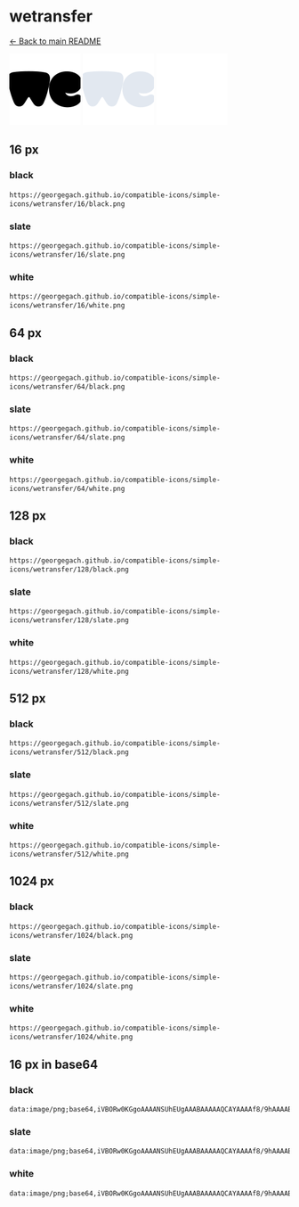 # wetransfer

[← Back to main README](../../README.md)


<img src="./128/black.png" width="128" alt="wetransfer black icon" />
<img src="./128/slate.png" width="128" alt="wetransfer slate icon" />
<img src="./128/white.png" width="128" alt="wetransfer white icon" />

## 16 px

### black
```
https://georgegach.github.io/compatible-icons/simple-icons/wetransfer/16/black.png
```

### slate
```
https://georgegach.github.io/compatible-icons/simple-icons/wetransfer/16/slate.png
```

### white
```
https://georgegach.github.io/compatible-icons/simple-icons/wetransfer/16/white.png
```

## 64 px

### black
```
https://georgegach.github.io/compatible-icons/simple-icons/wetransfer/64/black.png
```

### slate
```
https://georgegach.github.io/compatible-icons/simple-icons/wetransfer/64/slate.png
```

### white
```
https://georgegach.github.io/compatible-icons/simple-icons/wetransfer/64/white.png
```

## 128 px

### black
```
https://georgegach.github.io/compatible-icons/simple-icons/wetransfer/128/black.png
```

### slate
```
https://georgegach.github.io/compatible-icons/simple-icons/wetransfer/128/slate.png
```

### white
```
https://georgegach.github.io/compatible-icons/simple-icons/wetransfer/128/white.png
```

## 512 px

### black
```
https://georgegach.github.io/compatible-icons/simple-icons/wetransfer/512/black.png
```

### slate
```
https://georgegach.github.io/compatible-icons/simple-icons/wetransfer/512/slate.png
```

### white
```
https://georgegach.github.io/compatible-icons/simple-icons/wetransfer/512/white.png
```

## 1024 px

### black
```
https://georgegach.github.io/compatible-icons/simple-icons/wetransfer/1024/black.png
```

### slate
```
https://georgegach.github.io/compatible-icons/simple-icons/wetransfer/1024/slate.png
```

### white
```
https://georgegach.github.io/compatible-icons/simple-icons/wetransfer/1024/white.png
```

## 16 px in base64

### black
```
data:image/png;base64,iVBORw0KGgoAAAANSUhEUgAAABAAAAAQCAYAAAAf8/9hAAAABmJLR0QA/wD/AP+gvaeTAAAA0ElEQVQ4jd3Qv0qCURgG8J/HpN1Naq2pO2joOmwMWpyCbqKhrYtpy9UtCcRFKVKkEKzsz1DK13DO8BHqh03RC2c47/OH93n4l1NZh1zCFWpJWEm7Eub4QAtHOMA5qsjwiIZEyla8IQ4xXoDdwrTAYID+Euw94KUg5ic2l2BPAa8FBm3Mcv8peujgJOAynUPs4z5HfsYFJrndG5ro4hR28JBMbrAl5s7E7AH7Yus/OxiVk/s2NlAXmx1hF2cpwgDX2MNX0tzhuCD+wgm/Ef3h+QZIoUz0Vze7vQAAAABJRU5ErkJggg==
```

### slate
```
data:image/png;base64,iVBORw0KGgoAAAANSUhEUgAAABAAAAAQCAYAAAAf8/9hAAAABmJLR0QA/wD/AP+gvaeTAAABKklEQVQ4jd2QzSrEYRjFf+f9m2ThI02+P8pl2LgJFiyVjVKKXIC1jWxcgjuwo5SyEFKyQGRmaowyY2gWmnmPxSBipuzkbJ/n+Z1zHvh/OrRTv9lXJl/cAfUbUoKUQciSVYumInEw0tc1e33/NJHUamtAt4SjfZeIeWXypYqhrbGFc3JYMV4H0l9n3CiTL5UN7Q0BJot4Aca+saESLB6bdpReEK0/skUxEPXUDGDFE0Wqn2zLEpdYZ44sBmBbyO+RBLeflkuKbIAePoD2c3TcdfC5xFJQwmbEhXpdX9FSHcdk3/o/DPV17YWgBUGhztSACHMyk0ijYbin8yKgLeAwSZKp4XQ6R8Iy+DQEr0qKg70d+7HKDOboLeG1zXEthOlm9X/+iR1+ffS39Qo6ZHl8MAJzmQAAAABJRU5ErkJggg==
```

### white
```
data:image/png;base64,iVBORw0KGgoAAAANSUhEUgAAABAAAAAQCAYAAAAf8/9hAAAABmJLR0QA/wD/AP+gvaeTAAAA5klEQVQ4jd2RvUpDQRSEv10IqdLYSToh+BApLHwIwUZIaSX4GikEH8YuaYWgqCA2/qAGSRASjeEWwfBZZAO3uCbcThyYYnbOObs7B/4f1EqZ+qB2gE2gkhgS50AGnIcQWuoO0AY2AIEhcIiauRp9dV99L/CegjoBaite2QdmwFaBl0Xgc803Z0D1F28cga81A66A75yeAPfALXAUgTMWocAitJdc8QdwCoxyZ1OgC9wBx6gNdZBCuVHr6mvSD2pUm+qwIMQ3ANQTtaduJ72nXqsHy2vVXfVCfVYf1cu02nJQY+mmv40fgGHQ62gtLYYAAAAASUVORK5CYII=
```

